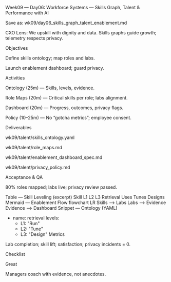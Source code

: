 Week09 — Day06: Workforce Systems — Skills Graph, Talent & Performance with AI

Save as: wk09/day06_skills_graph_talent_enablement.md

CXO Lens: We upskill with dignity and data. Skills graphs guide growth; telemetry respects privacy.

Objectives

Define skills ontology; map roles and labs.

Launch enablement dashboard; guard privacy.

Activities

Ontology (25m) — Skills, levels, evidence.

Role Maps (20m) — Critical skills per role; labs alignment.

Dashboard (20m) — Progress, outcomes, privacy flags.

Policy (10–25m) — No “gotcha metrics”; employee consent.

Deliverables

wk09/talent/skills_ontology.yaml

wk09/talent/role_maps.md

wk09/talent/enablement_dashboard_spec.md

wk09/talent/privacy_policy.md

Acceptance & QA

80% roles mapped; labs live; privacy review passed.

Table — Skill Leveling (excerpt)
Skill	L1	L2	L3
Retrieval	Uses	Tunes	Designs
Mermaid — Enablement Flow
flowchart LR
  Skills --> Labs
  Labs --> Evidence
  Evidence --> Dashboard
Snippet — Ontology (YAML)
- name: retrieval
  levels:
    - L1: "Run"
    - L2: "Tune"
    - L3: "Design"
Metrics

Lab completion; skill lift; satisfaction; privacy incidents = 0.

Checklist




Great

Managers coach with evidence, not anecdotes.
